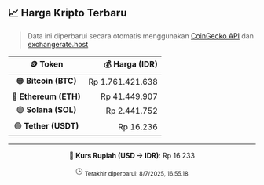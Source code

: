 

<!-- HARGA_KRIPTO -->
## 📈 Harga Kripto Terbaru

> Data ini diperbarui secara otomatis menggunakan [CoinGecko API](https://www.coingecko.com/) dan [exchangerate.host](https://exchangerate.host/)

<div align="center">

| 🪙 Token | 💰 Harga (IDR) |
|:------:|---------------:|
| 🟠 **Bitcoin (BTC)**   | Rp 1.761.421.638 |
| 🔵 **Ethereum (ETH)**  | Rp 41.449.907 |
| 🟣 **Solana (SOL)**    | Rp 2.441.752 |
| 🟢 **Tether (USDT)**   | Rp 16.236 |

---

💱 **Kurs Rupiah (USD → IDR)**: Rp 16.233

🕒 <sub>Terakhir diperbarui: 8/7/2025, 16.55.18</sub>

</div>
<!-- /HARGA_KRIPTO -->